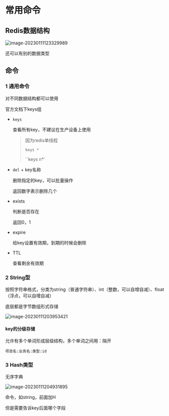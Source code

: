 # 常用命令



## Redis数据结构

![image-20230111123329989](https://xingqiu-tuchuang-1256524210.cos.ap-shanghai.myqcloud.com/3978/image-20230111123329989.png)

还可以有别的数据类型





## 命令

### 1 通用命令

对不同数据结构都可以使用

官方文档下keys组



* `keys` 

  查看所有key，不建议在生产设备上使用

  > 因为redis单线程
  >
  > `keys *`
  >
  > ``keys n*`

* `del` + key名称

  删除指定的key，可以批量操作

  返回数字表示删除几个

* exists

  判断是否存在

  返回0，1

* expire

  给key设置有效期，到期的时候会删除

* TTL

  查看剩余有效期





### 2 String型

按照字符串格式，分类为string（普通字符串）、int（整数，可以自增自减）、float（浮点，可以自增自减）

底层都是字节数组形式存储



![image-20230111203953421](https://xingqiu-tuchuang-1256524210.cos.ap-shanghai.myqcloud.com/3978/image-20230111203953421.png)



#### key的分级存储

允许有多个单词形成层级结构，多个单词之间用：隔开

`项目名:业务名:类型:id`



### 3 Hash类型

无序字典

![image-20230111204931895](https://xingqiu-tuchuang-1256524210.cos.ap-shanghai.myqcloud.com/3978/image-20230111204931895.png)



命令，如string，前面加H

但是需要告诉key后面哪个字段

